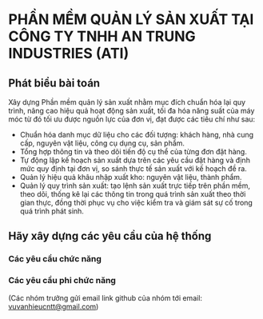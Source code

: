 # PHẦN MỀM QUẢN LÝ SẢN XUẤT TẠI CÔNG TY TNHH AN TRUNG INDUSTRIES (ATI)

## Phát biểu bài toán
Xây dựng Phần mềm quản lý sản xuất nhằm mục đích chuẩn hóa lại quy trình, nâng
cao hiệu quả hoạt động sản xuất, tối đa hóa năng suất của máy móc từ đó tối ưu được nguồn lực của đơn vị, đạt được các tiêu chí như sau:
- Chuẩn hóa danh mục dữ liệu cho các đối tượng: khách hàng, nhà cung cấp, nguyên
vật liệu, công cụ dụng cụ, sản phẩm.
- Tổng hợp thông tin và theo dõi tiến độ cụ thể của từng đơn đặt hàng.
- Tự động lập kế hoạch sản xuất dựa trên các yêu cầu đặt hàng và định mức quy định
tại đơn vị, so sánh thực tế sản xuất với kế hoạch đề ra.
- Quản lý hiệu quả khâu nhập xuất kho: nguyên vật liệu, thành phẩm.
- Quản lý quy trình sản xuất: tạo lệnh sản xuất trực tiếp trên phần mềm, theo dõi, thống
kê lại các thông tin trong quá trình sản xuất theo thời gian thực, đồng thời phục vụ cho
việc kiểm tra và giám sát sự cố trong quá trình phát sinh.

## Hãy xây dựng các yêu cầu của hệ thống
### Các yêu cầu chức năng
### Các yêu cầu phi chức năng

(Các nhóm trưởng gửi email link github của nhóm tới email: vuvanhieucntt@gmail.com)
